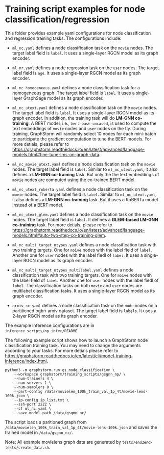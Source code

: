 # Training script examples for node classification/regression
This folder provides example yaml configurations for node classification and regression training tasks.
The configurations include:

  * ``ml_nc.yaml`` defines a node classification task on the ``movie`` nodes. The target label field is ``label``. It uses a single-layer RGCN model as its graph encoder.

  * ``ml_nr.yaml`` defines a node regression task on the ``user`` nodes. The target label field is ``age``. It uses a single-layer RGCN model as its graph encoder.

  * ``ml_nc_homogeneous.yaml`` defines a node classification task for a homogeneous graph. The target label field is ``label``. It uses a single-layer GraphSage model as its graph encoder.

  * ``ml_nc_utext.yaml`` defines a node classification task on the ``movie`` nodes. The target label field is ``label``. It uses a single-layer RGCN model as its graph encoder. In addition, the training task will do **LM-GNN co-training**. A BERT model, i.e., ``bert-base-uncased``, is used to compute the text embeddings of ``movie`` nodes and ``user`` nodes on the fly. During training, GraphStorm will randomly select 10 nodes for each mini-batch to participate the gradient computation to tune the BERT models. For more detials, please refer to https://graphstorm.readthedocs.io/en/latest/advanced/language-models.html#fine-tune-lms-on-graph-data.

  * ``ml_nc_movie_utext.yaml`` defines a node classification task on the ``movie`` nodes. The target label field is ``label``. Similar to ``ml_nc_utext.yaml``, it also defines a **LM-GNN co-training** task. But only the the text embeddings of ``movie`` nodes are computed using the co-trained BERT model.

  * ``ml_nc_utext_roberta.yaml`` defines a node classification task on the ``movie`` nodes. The target label field is ``label``. Similar to ``ml_nc_utext.yaml``, it also defines a **LM-GNN co-training** task. But it uses a RoBERTa model instead of a BERT model.

  * ``ml_nc_utext_glem.yaml`` defines a node classification task on the ``movie`` nodes. The target label field is ``label``. It defines a **GLEM-based LM-GNN co-training** task. For more detials, please refer to https://graphstorm.readthedocs.io/en/latest/advanced/language-models.html#auto-two-step-co-training-glem.

  * ``ml_nc_multi_target_ntypes.yaml`` defines a node classification task with two training targets. One for ``moive`` nodes with the label field of ``label``. Another one for ``user`` nodes with the label fiedl of ``label``. It uses a single-layer RGCN model as its graph encoder.

  * ``ml_nc_multi_target_ntypes_multilabel.yaml`` defines a node classification task with two training targets. One for ``moive`` nodes with the label field of ``label``. Another one for ``user`` nodes with the label fiedl of ``label``. The classification tasks on both ``movie`` and ``user`` nodes are multilabel classification tasks. It uses a single-layer RGCN model as its graph encoder.

  * ``arxiv_nc.yaml`` defines a node classification task on the ``node`` nodes on a partitioned ogbn-arxiv dataset. The target label field is ``labels``. It uses a 2-layer RGCN model as its graph encoder.

The example inference configurations are in ``inference_scripts/np_infer/README``.

The following example script shows how to launch a GraphStorm node classification training task.
You may need to change the arguments according to your tasks.
For more detials please refer to https://graphstorm.readthedocs.io/en/latest/cli/model-training-inference/index.html.

```
python3 -m graphstorm.run.gs_node_classification \
    --workspace graphstorm/training_scripts/gsgnn_np/ \
    --num-trainers 4 \
    --num-servers 1 \
    --num-samplers 0 \
    --part-config /data/movielen_100k_train_val_1p_4t/movie-lens-100k.json \
    --ip-config ip_list.txt \
    --ssh-port 2222 \
    --cf ml_nc.yaml \
    --save-model-path /data/gsgnn_nc/
```

The script loads a paritioned graph from ``/data/movielen_100k_train_val_1p_4t/movie-lens-100k.json`` and saves the trained model in ``/data/gsgnn_nc/``.

Note: All example movielens graph data are generated by ``tests/end2end-tests/create_data.sh``.
